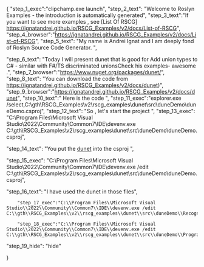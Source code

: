 {
    "step_1_exec":"clipchamp.exe launch",
    "step_2_text": "Welcome to Roslyn Examples - the introduction is automatically generated",
    "step_3_text":"If you want to see more examples , see  [List Of RSCG] https://ignatandrei.github.io/RSCG_Examples/v2/docs/List-of-RSCG",
    "step_4_browser":"https://ignatandrei.github.io/RSCG_Examples/v2/docs/List-of-RSCG",
    "step_5_text": "My name is Andrei Ignat and I am deeply fond of Roslyn Source Code Generator. ",

"step_6_text": "Today I will present dunet  that is good for Add union types to C#  - similar with F#/TS discriminated unionsCheck his examples-  awesome .",
"step_7_browser":"https://www.nuget.org/packages/dunet/",
"step_8_text": "You can download the code from https://ignatandrei.github.io/RSCG_Examples/v2/docs/dunet)",
"step_9_browser":"https://ignatandrei.github.io/RSCG_Examples/v2/docs/dunet",
"step_10_text":" Here is the code ",
"step_11_exec":"explorer.exe /select,C:\\gth\\RSCG_Examples\\v2\\rscg_examples\\dunet\\src\\duneDemo\\duneDemo.csproj",
"step_12_text": "So , let's start the project ",
"step_13_exec": "C:\\Program Files\\Microsoft Visual Studio\\2022\\Community\\Common7\\IDE\\devenv.exe C:\\gth\\RSCG_Examples\\v2\\rscg_examples\\dunet\\src\\duneDemo\\duneDemo.csproj",

"step_14_text": "You put the  [dunet](https://www.nuget.org/packages/dunet/) into the csproj ",

"step_15_exec": "C:\\Program Files\\Microsoft Visual Studio\\2022\\Community\\Common7\\IDE\\devenv.exe /edit C:\\gth\\RSCG_Examples\\v2\\rscg_examples\\dunet\\src\\duneDemo\\duneDemo.csproj",

"step_16_text": "I have used the dunet in those files",


        "step_17_exec":"C:\\Program Files\\Microsoft Visual Studio\\2022\\Community\\Common7\\IDE\\devenv.exe /edit C:\\gth\\RSCG_Examples\\v2\\rscg_examples\\dunet\\src\\duneDemo\\Recognize.cs",
    
        "step_18_exec":"C:\\Program Files\\Microsoft Visual Studio\\2022\\Community\\Common7\\IDE\\devenv.exe /edit C:\\gth\\RSCG_Examples\\v2\\rscg_examples\\dunet\\src\\duneDemo\\Program.cs",
    
"step_19_hide": "hide"


}